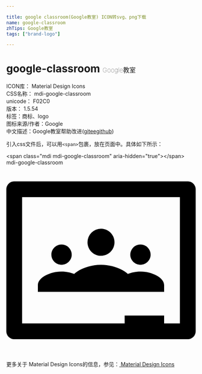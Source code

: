 ```yaml
---

title: google classroom(Google教室) ICON转svg、png下载
name: google-classroom
zhTips: Google教室
tags: ["brand-logo"]

---
```


# google-classroom  <small style="font-size: 60%;font-weight: 100">Google教室</small>


<div class="detail-page">
<p>
<span>
ICON库：
<span class="badge-secondary badge">Material Design Icons</span> 
</span>
<br/>
<span>
CSS名称：
<span class="badge-secondary badge">mdi-google-classroom</span> 
</span>
<br/>
<span>
unicode：
<span class="badge-secondary badge">F02C0</span> 
<copy-btn content='F02C0' btn-title=""></copy-btn>
<copy-btn :content='String.fromCodePoint(parseInt("F02C0", 16))' btn-title="复制U"></copy-btn>
</span>
<br/>
<span>
版本：
<span class="badge-secondary badge">1.5.54</span> 
</span><br/><span>标签：<span class="badge-light badge"><router-link to="/tags/brand-logo.html">商标、logo</router-link></span></span>
<br/>
<span>图标来源/作者：<span class="badge-light badge">Google</span></span> 
<br/>
<span class="zh-detail">中文描述：<span class="badge-primary badge">Google教室</span><span class="help-link"><span>帮助改进</span>(<a href="https://gitee.com/liuwave/icon-helper/edit/master/json/material/google-classroom.json" target="_blank" rel="noopener noreferrer">gitee</a><a href="https://github.com/liuwave/icon-helper/edit/master/json/material/google-classroom.json" target="_blank" rel="noopener noreferrer">github</a></span>)</span><br/>
</p>
</div>
<div class="alert alert-dark">
  <i class="mdi mdi-google-classroom mdi-48px"></i>
  <i class="mdi mdi-google-classroom mdi-36px"></i>
  <i class="mdi mdi-google-classroom mdi-24px"></i>
  <i class="mdi mdi-google-classroom mdi-18px"></i>
</div>
<div>
  <p>引入css文件后，可以用<code>&lt;span&gt;</code>包裹，放在页面中。具体如下所示：    
  </p>
  <div class="alert alert-primary" style="font-size: 14px">
    &lt;span class="mdi mdi-google-classroom" aria-hidden="true"&gt;&lt;/span&gt;
    <copy-btn content='<span class="mdi mdi-google-classroom" aria-hidden="true"></span>'></copy-btn>
  </div>
  <div class="alert alert-secondary">
    <i class="mdi mdi-google-classroom"
    style="font-size: 24px"
    aria-hidden="true"></i> mdi-google-classroom
    <copy-btn content="mdi-google-classroom" btn-title="复制图标名称"></copy-btn>
  </div>
</div>
<div id="svg" class="svg-wrap">
<svg xmlns="http://www.w3.org/2000/svg" viewBox="0 0 24 24"><path d="M23,2H1A1,1 0 0,0 0,3V21A1,1 0 0,0 1,22H23A1,1 0 0,0 24,21V3A1,1 0 0,0 23,2M22,20H20V19H15V20H2V4H22V20M10.29,9.71A1.71,1.71 0 0,1 12,8C12.95,8 13.71,8.77 13.71,9.71C13.71,10.66 12.95,11.43 12,11.43C11.05,11.43 10.29,10.66 10.29,9.71M5.71,11.29C5.71,10.58 6.29,10 7,10A1.29,1.29 0 0,1 8.29,11.29C8.29,12 7.71,12.57 7,12.57C6.29,12.57 5.71,12 5.71,11.29M15.71,11.29A1.29,1.29 0 0,1 17,10A1.29,1.29 0 0,1 18.29,11.29C18.29,12 17.71,12.57 17,12.57C16.29,12.57 15.71,12 15.71,11.29M20,15.14V16H16L14,16H10L8,16H4V15.14C4,14.2 5.55,13.43 7,13.43C7.55,13.43 8.11,13.54 8.6,13.73C9.35,13.04 10.7,12.57 12,12.57C13.3,12.57 14.65,13.04 15.4,13.73C15.89,13.54 16.45,13.43 17,13.43C18.45,13.43 20,14.2 20,15.14Z" /></svg>
</div>
<detail full-name='mdi-google-classroom'></detail>
    
<div><p>更多关于 Material Design Icons的信息，参见：<a target="_blank" href="https://iconhelper.cn/material.html"> Material Design Icons</a>
</p></div>
